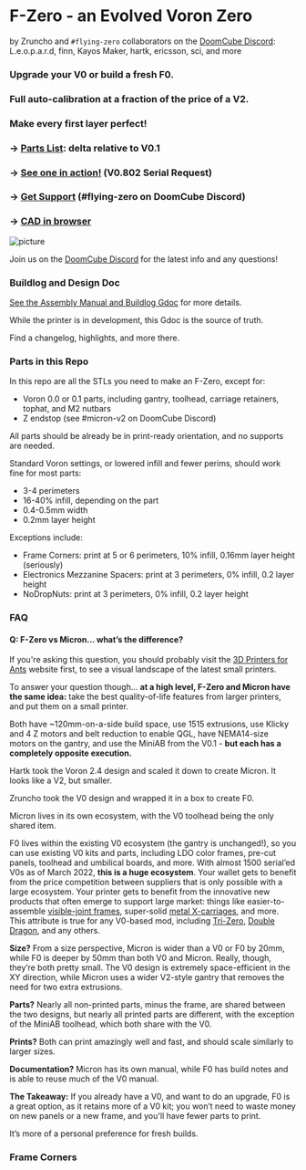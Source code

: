 # F-Zero - an Evolved Voron Zero

by Zruncho and `#flying-zero` collaborators on the [DoomCube Discord](https://discord.gg/doomcube):
L.e.o.p.a.r.d, finn, Kayos Maker, hartk, ericsson, sci, and more

### Upgrade your V0 or build a fresh F0.  
### Full auto-calibration at a fraction of the price of a V2.  
### Make every first layer perfect!

### → [Parts List](https://docs.google.com/spreadsheets/d/1EkonubBAvg1huz3OgxQa6iyDdansaWyFQbpp1GPkiBE/edit#gid=0): delta relative to V0.1
### → [See one in action!](https://youtu.be/jLSPeJ7L9R4)  (V0.802 Serial Request)
### → [Get Support](https://discord.gg/doomcube) (#flying-zero on DoomCube Discord)
### → [CAD in browser](https://grabcad.com/library/f-zero-cad-1)

![picture](Renders/iso.png)

Join us on the [DoomCube Discord](https://discord.gg/doomcube) for the latest info and any questions!

### Buildlog and Design Doc

[See the Assembly Manual and Buildlog Gdoc](https://docs.google.com/document/d/1dm8itefYrLIsCcOQht9sdMzrXE8Jk30s56c9IwtRCkM/edit#heading=h.c4f5tznx0p31) for more details.

While the printer is in development, this Gdoc is the source of truth.

Find a changelog, highlights, and more there.

### Parts in this Repo

In this repo are all the STLs you need to make an F-Zero, except for:
- Voron 0.0 or 0.1 parts, including gantry, toolhead, carriage retainers, tophat, and M2 nutbars
- Z endstop (see #micron-v2 on DoomCube Discord)

All parts should be already be in print-ready orientation, and no supports are needed.

Standard Voron settings, or lowered infill and fewer perims, should work fine for most parts:
- 3-4 perimeters
- 16-40% infill, depending on the part
- 0.4-0.5mm width
- 0.2mm layer height

Exceptions include:
- Frame Corners: print at 5 or 6 perimeters, 10% infill, 0.16mm layer height (seriously)
- Electronics Mezzanine Spacers: print at 3 perimeters, 0% infill, 0.2 layer height
- NoDropNuts: print at 3 perimeters, 0% infill, 0.2 layer height

### FAQ

#### Q: F-Zero vs Micron… what’s the difference?

If you're asking this question, you should probably visit the [3D Printers for Ants](https://3dprintersforants.com/) website first, to see a visual landscape of the latest small printers.

To answer your question though... **at a high level, F-Zero and Micron have the same idea:** take the best quality-of-life features from larger printers, and put them on a small printer.

Both have ~120mm-on-a-side build space, use 1515 extrusions, use Klicky and 4 Z motors and belt reduction to enable QGL, have NEMA14-size motors on the gantry, and use the MiniAB from the V0.1 - **but each has a completely opposite execution.**

Hartk took the Voron 2.4 design and scaled it down to create Micron.  It looks like a V2, but smaller.  

Zruncho took the V0 design and wrapped it in a box to create F0.

Micron lives in its own ecosystem, with the V0 toolhead being the only shared item.

F0 lives within the existing V0 ecosystem (the gantry is unchanged!), so you can use existing V0 kits and parts, including LDO color frames, pre-cut panels, toolhead and umbilical boards, and more.  With almost 1500 serial’ed V0s as of March 2022, **this is a huge ecosystem**.  Your wallet gets to benefit from the price competition between suppliers that is only possible with a large ecosystem.  Your printer gets to benefit from the innovative new products that often emerge to support large market: things like easier-to-assemble [visible-joint frames](https://www.aliexpress.com/item/1005003198676826.html), super-solid [metal X-carriages](https://www.aliexpress.com/item/1005003371851612.html), and more.  This attribute is true for any V0-based mod, including [Tri-Zero](https://github.com/zruncho3d/tri-zero), [Double Dragon](https://github.com/zruncho3d/double-dragon), and any others.

**Size?**  From a size perspective, Micron is wider than a V0 or F0 by 20mm, while F0 is deeper by 50mm than both V0 and Micron.  Really, though, they’re both pretty small.  The V0 design is extremely space-efficient in the XY direction, while Micron uses a wider V2-style gantry that removes the need for two extra extrusions.

**Parts?** Nearly all non-printed parts, minus the frame, are shared between the two designs, but nearly all printed parts are different, with the exception of the MiniAB toolhead, which both share with the V0.

**Prints?** Both can print amazingly well and fast, and should scale similarly to larger sizes.

**Documentation?** Micron has its own manual, while F0 has build notes and is able to reuse much of the V0 manual.

**The Takeaway:** If you already have a V0, and want to do an upgrade, F0 is a great option, as it retains more of a V0 kit; you won’t need to waste money on new panels or a new frame, and you'll have fewer parts to print.

It’s more of a personal preference for fresh builds.

### Frame Corners